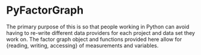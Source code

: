 # PyFactorGraph

The primary purpose of this is so that people working in Python can avoid having to re-write different data providers for each project and data set they work on. The factor graph object and functions provided here allow for {reading, writing, accessing} of measurements and variables.

